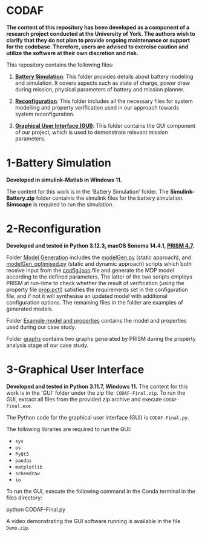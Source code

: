 # CODAF
**The content of this repository has been developed as a component of a research project conducted at the University of York. The authors wish to clarify that they do not plan to provide ongoing maintenance or support for the codebase. Therefore, users are advised to exercise caution and utilize the software at their own discretion and risk.**

This repository contains the following files:

1. **[Battery Simulation](Battery%20Simulation)**: This folder provides details about battery modeling and simulation. It covers aspects such as state of charge, power draw during mission, physical parameters of battery and mission planner.

2. **[Reconfiguration](Reconfiguration)**: This folder includes all the necessary files for system modelling and property verification used in our approach towards system reconfiguration.

3. **[Graphical User Interface (GUI)](GUI)**: This folder contains the GUI component of our project, which is used to demonstrate relevant mission parameters.

# 1-Battery Simulation
**Developed in simulink-Matlab in Windows 11.**

The content for this work is in the 'Battery Simulation' folder. The **Simulink-Battery.zip** folder containis the simulink files for the battery simulation. **Simscape** is required to run the simulation.

# 2-Reconfiguration
**Developed and tested in Python 3.12.3, macOS Sonoma 14.4.1, [PRISM 4.7](https://www.prismmodelchecker.org/).**

Folder [Model Generation](Reconfiguration/Model%20Generation/) includes the [modelGen.py](Reconfiguration/Model%20Generation/modelGen.py) (static approach), and [modelGen_optimised.py](Reconfiguration/Model%20Generation/modelGen_optimised.py) (static and dynamic approach) scripts which both receive input from the [config.json](Reconfiguration/Model%20Generation/config.json) file and generate the MDP model according to the defined parameters. The latter of the two scripts employs PRISM at run-time to check whether the result of verification (using the property file [prop.pctl](Reconfiguration/Model%20Generation/prop.pctl)) satisfies the requirements set in the configuration file, and if not it will synthesise an updated model with additional configuration options. The remaining files in the folder are examples of generated models.

Folder [Example model and properties](Reconfiguration/Example%20model%20and%20properties/) contains the model and properties used during our case study.

Folder [graphs](Reconfiguration/graphs/) contains two graphs generated by PRISM during the property analysis stage of our case study. 

# 3-Graphical User Interface
**Developed and tested in Python 3.11.7, Windows 11.**
The content for this work is in the 'GUI' folder under the zip file: `CODAF-Final.zip`.
To run the GUI, extract all files from the provided zip archive and execute `CODAF-Final.exe`.

The Python code for the graphical user interface (GUI) is `CODAF-Final.py`. 

The following libraries are required to run the GUI:
- `sys`
- `os`
- `PyQt5`
- `pandas`
- `matplotlib`
- `schemdraw`
- `io`

To run the GUI, execute the following command in the Conda terminal in the files directory:

python CODAF-Final.py

A video demonstrating the GUI software running is available in the file `Demo.zip`.


